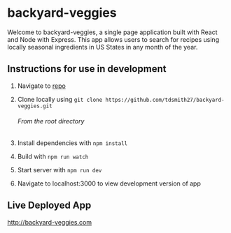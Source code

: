 # backyard-veggies
Welcome to backyard-veggies, a single page application built with React and Node with Express. This app allows users to search for recipes using locally seasonal ingredients in US States in any month of the year.

## Instructions for use in development
1. Navigate to [repo](https://github.com/tdsmith27/backyard-veggies)
2. Clone locally using `git clone https://github.com/tdsmith27/backyard-veggies.git`

   ###### From the root directory
3. Install dependencies with `npm install`
4. Build with `npm run watch`
5. Start server with `npm run dev`
6. Navigate to localhost:3000 to view development version of app

## Live Deployed App
http://backyard-veggies.com
